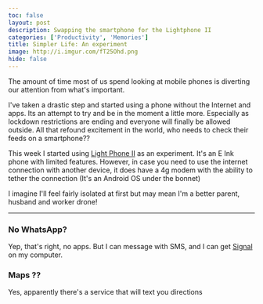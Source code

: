 ```yaml
---
toc: false
layout: post
description: Swapping the smartphone for the Lightphone II
categories: ['Productivity', 'Memories']
title: Simpler Life: An experiment
image: http://i.imgur.com/fT25Ohd.png
hide: false
---
```


The amount of time most of us spend looking at mobile phones is diverting our attention from what's important. 

I've taken a drastic step and started using a phone without the Internet and apps. Its an attempt to try and be in the moment a little more. Especially as lockdown restrictions are ending and everyone will finally be allowed outside. All that refound excitement in the world, who needs to check their feeds on a smartphone??

This week I started using [Light Phone II](https://www.theguardian.com/technology/2019/sep/20/light-phone-one-week) as an experiment. It's an E Ink phone with limited features. 
However, in case you need to use the internet connection with another device, it does have a 4g modem with the ability to tether the connection (It's an Android OS under the bonnet)

I imagine I'll feel fairly isolated at first but may mean I'm a better parent, husband and worker drone!

---

### No WhatsApp?

Yep, that's right, no apps. But I can message with SMS, and I can get [Signal](https://www.thesun.co.uk/tech/13684416/what-is-signal-whatsapp-users-change-app/) on my computer.

### Maps ??

Yes, apparently there's a service that will text you directions

